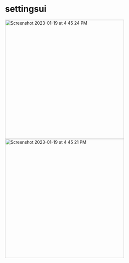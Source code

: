 # settingsui
<img width="392" alt="Screenshot 2023-01-19 at 4 45 24 PM" src="https://user-images.githubusercontent.com/121867874/213441527-5dde3335-8fa3-4afa-8404-a2541cf29e98.png">
<img width="392" alt="Screenshot 2023-01-19 at 4 45 21 PM" src="https://user-images.githubusercontent.com/121867874/213441553-58a7f955-b690-4f2b-8fee-bda6280569bc.png">

